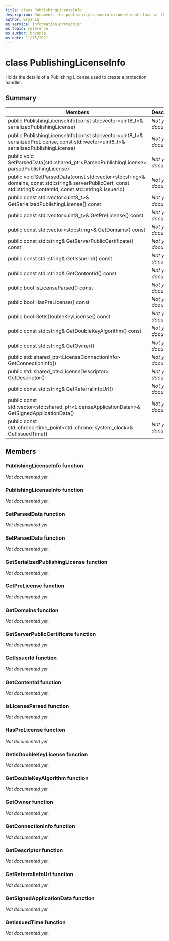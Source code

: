 ```yaml
---
title: class PublishingLicenseInfo 
description: Documents the publishinglicenseinfo::undefined class of the Microsoft Information Protection (MIP) SDK.
author: BryanLa
ms.service: information-protection
ms.topic: reference
ms.author: bryanla
ms.date: 11/15/2021
---
```


# class PublishingLicenseInfo 
Holds the details of a Publishing License used to create a protection handler.
  
## Summary
 Members                        | Descriptions                                
--------------------------------|---------------------------------------------
public PublishingLicenseInfo(const std::vector\<uint8_t\>& serializedPublishingLicense)  | _Not yet documented._
public PublishingLicenseInfo(const std::vector\<uint8_t\>& serializedPreLicense, const std::vector\<uint8_t\>& serializedPublishingLicense)  | _Not yet documented._
public void SetParsedData(std::shared_ptr\<ParsedPublishingLicense\> parsedPublishingLicense)  | _Not yet documented._
public void SetParsedData(const std::vector\<std::string\>& domains, const std::string& serverPublicCert, const std::string& contentId, const std::string& issuerId)  | _Not yet documented._
public const std::vector\<uint8_t\>& GetSerializedPublishingLicense() const  | _Not yet documented._
public const std::vector\<uint8_t\>& GetPreLicense() const  | _Not yet documented._
public const std::vector\<std::string\>& GetDomains() const  | _Not yet documented._
public const std::string& GetServerPublicCertificate() const  | _Not yet documented._
public const std::string& GetIssuerId() const  | _Not yet documented._
public const std::string& GetContentId() const  | _Not yet documented._
public bool IsLicenseParsed() const  | _Not yet documented._
public bool HasPreLicense() const  | _Not yet documented._
public bool GetIsDoubleKeyLicense() const  | _Not yet documented._
public const std::string& GetDoubleKeyAlgorithm() const  | _Not yet documented._
public const std::string& GetOwner()  | _Not yet documented._
public std::shared_ptr\<LicenseConnectionInfo\> GetConnectionInfo()  | _Not yet documented._
public std::shared_ptr\<LicenseDescriptor\> GetDescriptor()  | _Not yet documented._
public const std::string& GetReferralInfoUrl()  | _Not yet documented._
public const std::vector\<std::shared_ptr\<LicenseApplicationData\>\>& GetSignedApplicationData()  | _Not yet documented._
public const std::chrono::time_point\<std::chrono::system_clock\>& GetIssuedTime()  | _Not yet documented._
  
## Members
  
### PublishingLicenseInfo function
_Not documented yet._

  
### PublishingLicenseInfo function
_Not documented yet._

  
### SetParsedData function
_Not documented yet._

  
### SetParsedData function
_Not documented yet._

  
### GetSerializedPublishingLicense function
_Not documented yet._

  
### GetPreLicense function
_Not documented yet._

  
### GetDomains function
_Not documented yet._

  
### GetServerPublicCertificate function
_Not documented yet._

  
### GetIssuerId function
_Not documented yet._

  
### GetContentId function
_Not documented yet._

  
### IsLicenseParsed function
_Not documented yet._

  
### HasPreLicense function
_Not documented yet._

  
### GetIsDoubleKeyLicense function
_Not documented yet._

  
### GetDoubleKeyAlgorithm function
_Not documented yet._

  
### GetOwner function
_Not documented yet._

  
### GetConnectionInfo function
_Not documented yet._

  
### GetDescriptor function
_Not documented yet._

  
### GetReferralInfoUrl function
_Not documented yet._

  
### GetSignedApplicationData function
_Not documented yet._

  
### GetIssuedTime function
_Not documented yet._
